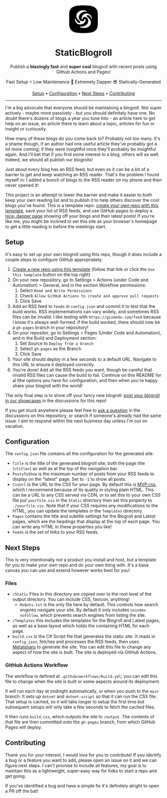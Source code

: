 <div align="center">

<img src="img/logo.png" width="100" alt="Warp" />
    
# StaticBlogroll

Publish a **blazingly fast** and **super cool** blogroll with recent posts using Github Actions and Pages!

Fast Setup ⚡ Low Maintenance 💪 Extremely Dapper 😎 Statically-Generated

[Setup](#setup) •
[Configuration](#configuration) •
[Next Steps](#next-steps) •
[Contributing](#contributing)

</div>

---

I'm a big advocate that everyone should be maintaining a blogroll. Not super actively - maybe more passively - but you should definitely have one. No doubt there's dozens of blogs a year you tune into - an article here to get help on an issue, an article there to learn about a topic, articles for fun or insight or curiousity.

How many of these blogs do you come back to? Probably not too many. It's a shame though, if an author had one useful article they've probably got a lot more coming; if they were insightful once they'll probably be insightful again. And I'll bet that if you find some interest in a blog, others will as well. Indeed, we should all publish our blogrolls!

Just about every blog has an RSS feed, but even so it can be a bit of a barrier to get and keep watching an RSS reader. That's the problem I found myself in: I added a bunch of blogs to the RSS reader on my phone and then never opened it!

This project is an attempt to lower the barrier and make it easier to both keep your own reading list and to publish it to help others discover the cool blogs you've found. This is a template repo: [create your own repo with this template](https://github.com/new?template_name=StaticBlogroll&template_owner=IanWold), save your list of RSS feeds, and use GitHub pages to deploy a [nice, dapper page](https://ian.wold.guru/Blogroll/) showing off your blogs and their latest posts! If you're like me, you might be inclined to set this site as your browser's homepage to get a little reading in before the meetings start.

## Setup

It's easy to set up your own blogroll using this repo, though it does include a couple steps to configure GitHub appropriately:

1. [Create a new repo using this template](https://github.com/new?template_name=StaticBlogroll&template_owner=IanWold) (follow that link or click the `Use this template` button on the top right)
2. On your new repository, go to Settings > Actions (under Code and Automation) > General, and in the section Workflow permissions:
    1. Select `Read and Write Permissions`
    2. Check `Allow GitHub Actions to create and approve pull requests`
    3. Click Save
3. Add an RSS feed to `Feeds` in `config.json` and commit it to test that the build works. RSS implementations can vary widely, and sometimes RSS files can be invalid. I like testing with `https://gizmodo.com/feed` because I know it's always well-formed. If the build worked, there should now be a `gh-pages` branch in your repository!
4. On your repositor, go to Settings > Pages (Under Code and Automation), and in the Build and Deployment section:
    1. Set Source to `Deploy from a branch`
    2. Select `gh-pages` as the Branch
    3. Click Save
5. Your site should deploy in a few seconds to a default URL. Navigate to this URL to ensure it deployed correctly.
6. You're done! Add all the RSS feeds you want, though be careful that invalid RSS files can cause the build to fail. Continue on this README for al lthe options you have for configuration, and then when you're happy share your blogroll with the world!

The only final step is to show off your fancy new blogroll: [post your blogroll in our showcases](https://github.com/IanWold/StaticBlogroll/discussions/new?category=showcase) in the discussions for this repo!

If you get stuck anywhere please feel free to [ask a question](https://github.com/IanWold/StaticBlogroll/discussions/new?category=questions) in the discussions on this repository, or search if someone's already had the same issue. I aim to respond within the next business day unless I'm out on vacation.

## Configuration

The `config.json` file contains all the configuration for the generated site:

* `Title` is the title of the generated blogroll site, both the page title (`<title>`) as well as at the top of the navigation bar.
* `PostsToShow` is the maximum number of posts from your RSS feeds to display on the "latest" page. Set to `-1` to show all posts.
* `CssUrl` is the URL to the CSS for your page. By default this is [MVP.css](https://andybrewer.github.io/mvp/), which I recommend because of its quality in styling plain HTML. This can be a URL to any CSS served via CDN, or to set this to your own CSS file put `yourfile.css` in the `Static` directory then set this property to `./yourfile.css`. Note that if your CSS requires any modifications to the HTML, you can update the templates in the `Templates` directory.
* `Pages` contains the title and subtitle settings for the Blogroll and Latest pages, which are the headings that display at the top of each page. You can write any HTML in these properties you like!
* `Feeds` is the set of links to your RSS feeds.

## Next Steps

This is very intentionally _not_ a product you install and host, but a template for you to make your own repo and do your own thing with. It's a base canvas you can use and extend however works best for you!

### Files

* `/Static` Files in this directory are copied over to the root level of the output directory. You can include CSS, favicon, anything!
    * `Robots.txt` is the only file here by default. This controls how search engines navigate your site. By default it only includes `noindex nofollow`, which prevents search engines from listing the site.
* `/Templates` this includes the templates for the Blogroll and Latest pages, as well as a base layout which holds the containing HTML for each page.
* `build.csx` is the C# Script file that generates the static site. It reads in `config.json`, fetches and processes the RSS feeds, then uses [Metalsharp](https://github.com/IanWold/Metalsharp) to generate the site. You can edit this file to change any aspect of how the site is built. The site is deployed via GitHub Actions.

### GitHub Actions Workflow

The workflow is defined at `.github/workflows/build.yml`; you can edit this file to change when the site is built or some aspects around its deployment.

It will run each day at midnight automatically, or when you push to the `main` branch. It sets up `dotnet` and `dotnet-script` so that it can run the CSX file. That setup is cached, so it will take longer to setup the first time but subsequent setups will only take a few seconds to fetch the cached files.

It then runs `build.csx`, which outputs the site to `/output`. The contents of that file are then committed onto the `gh-pages` branch, from which GitHub Pages will deploy.

## Contributing

Thank you for your interest, I would _love_ for you to contribute! If you identify a bug or a feature you want to add, please open an issue on it and we can figure next steps. I can't promise to include all features, my goal is to maintain this as a lightweight, super-easy way for folks to start a repo and get going.

If you've identified a bug and have a simple fix it's definitely alright to open a PR off the bat!
